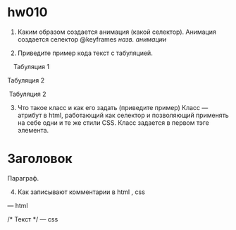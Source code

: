 # hw010
1. Каким образом создается анимация (какой селектор).
Анимация создается селектор @keyframes *назв. анимации*

2. Приведите пример кода текст с табуляцией.
<p>&emsp;Табуляция 1</p>
<p>&#9;Табуляция 2</p>
<p>&nbsp;Табуляция 2</p>


3. Что такое класс и как его задать (приведите пример)
Класс — атрибут в html, работающий как селектор и позволяющий применять на себе одни и те же стили CSS.
Класс задается в первом тэге элемента.

<div class="container">
	<h1>Заголовок</h1>
	<p>Параграф.</p>
</div>

4. Как записывают комментарии в html , css
<!-- Текст --> — html
/* Текст */ — css

